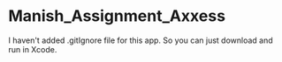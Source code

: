 # Manish_Assignment_Axxess

I haven't added .gitIgnore file for this app.
So you can just download and run in Xcode.
